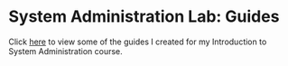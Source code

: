 # System Administration Lab: Guides
Click [here](https://redex208050.github.io/System-Administration-Labs/) to view some of the guides I created for my Introduction to System Administration course.
